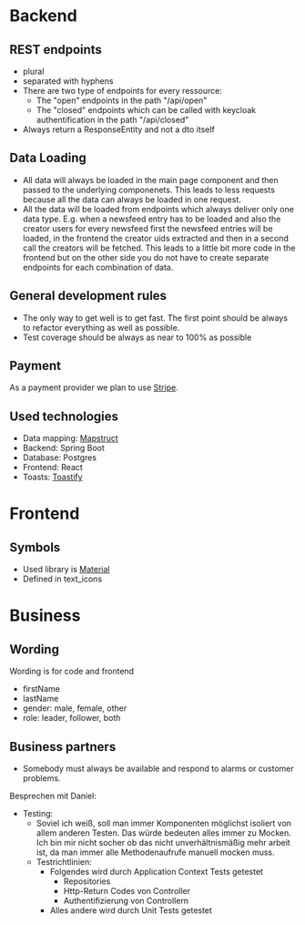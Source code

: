 Backend
=======

REST endpoints
--------------
- plural
- separated with hyphens
- There are two type of endpoints for every ressource:
  - The "open" endpoints in the path "/api/open"
  - The "closed" endpoints which can be called with keycloak authentification in the path "/api/closed"
- Always return a ResponseEntity and not a dto itself

Data Loading
------------
- All data will always be loaded in the main page component and then passed to the underlying
componenets. This leads to less requests because all the data can always be loaded in one request.
- All the data will be loaded from endpoints which always deliver only one data type. E.g. when a 
newsfeed entry has to be loaded and also the creator users for every newsfeed first the newsfeed 
entries will be loaded, in the frontend the creator uids extracted and then in a second call the 
creators will be fetched. This leads to a little bit more code in the frontend but on the other side
you do not have to create separate endpoints for each combination of data.

General development rules
-------------------------
- The only way to get well is to get fast. The first point should be always to refactor everything as
  well as possible.
- Test coverage should be always as near to 100% as possible

Payment
-------
As a payment provider we plan to use [Stripe](https://stripe.com/de).

Used technologies
-----------------
- Data mapping: [Mapstruct](https://mapstruct.org/)
- Backend: Spring Boot
- Database: Postgres
- Frontend: React
- Toasts: [Toastify](https://fkhadra.github.io/react-toastify/introduction/)

Frontend
========

Symbols
-------
- Used library is  [Material](https://fonts.google.com/icons?icon.set=Material+Icons&icon.style=Outlined)
- Defined in text_icons


Business
========

Wording
-------
Wording is for code and frontend
- firstName
- lastName
- gender: male, female, other
- role: leader, follower, both


Business partners
-----------------
- Somebody must always be available and respond to alarms or customer problems.





Besprechen mit Daniel:
- Testing:
  - Soviel ich weiß, soll man immer Komponenten möglichst isoliert von allem anderen Testen. Das 
  würde bedeuten alles immer zu Mocken. Ich bin mir nicht socher ob das nicht unverhältnismäßig mehr
  arbeit ist, da man immer alle Methodenaufrufe manuell mocken muss.
  - Testrichtlinien: 
    - Folgendes wird durch Application Context Tests getestet
      - Repositories
      - Http-Return Codes von Controller
      - Authentifizierung von Controllern
    - Alles andere wird durch Unit Tests getestet